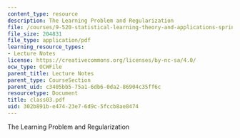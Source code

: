 ```yaml
---
content_type: resource
description: The Learning Problem and Regularization
file: /courses/9-520-statistical-learning-theory-and-applications-spring-2003/302b891be47423e76d9c5fccb8ae8474_class03.pdf
file_size: 204831
file_type: application/pdf
learning_resource_types:
- Lecture Notes
license: https://creativecommons.org/licenses/by-nc-sa/4.0/
ocw_type: OCWFile
parent_title: Lecture Notes
parent_type: CourseSection
parent_uid: c3405bb5-75a1-6db6-0da2-86904c35ff6c
resourcetype: Document
title: class03.pdf
uid: 302b891b-e474-23e7-6d9c-5fccb8ae8474
---
```

The Learning Problem and Regularization